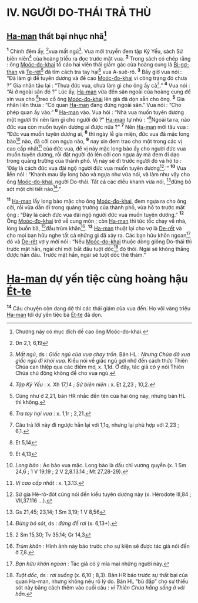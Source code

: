 # IV. NGƯỜI DO-THÁI TRẢ THÙ

## [Ha-man]() thất bại nhục nhã[^1-66cd679a-730d-4f7e-adb4-f104fa79905b]
<sup><b>1</b></sup> Chính đêm ấy, [^1@-66cd679a-730d-4f7e-adb4-f104fa79905b]vua mất ngủ[^2-66cd679a-730d-4f7e-adb4-f104fa79905b]. Vua mới truyền đem tập Kỷ Yếu, sách Sử biên niên[^3-66cd679a-730d-4f7e-adb4-f104fa79905b] của hoàng triều ra đọc trước mặt vua. <sup><b>2</b></sup> Trong sách có chép rằng : ông [Moóc-đo-khai]() tố cáo hai viên thái giám gác cửa hoàng cung là [Bi-gơ-than]() và [Te-rét]()[^4-66cd679a-730d-4f7e-adb4-f104fa79905b] đã tìm cách tra tay hại[^5-66cd679a-730d-4f7e-adb4-f104fa79905b] vua A-suê-rô. <sup><b>3</b></sup> Bấy giờ vua nói : “Đã làm gì để tuyên dương và đề cao [Moóc-đo-khai]() vì công trạng đó chưa ?” Gia nhân tâu lại : “Thưa đức vua, chưa làm gì cho ông ấy cả[^6-66cd679a-730d-4f7e-adb4-f104fa79905b].” <sup><b>4</b></sup> Vua nói : “Ai ở ngoài sân đó ?” Lúc ấy, [Ha-man]() vừa đến sân ngoài của hoàng cung để xin vua cho [^2@-66cd679a-730d-4f7e-adb4-f104fa79905b]treo cổ ông [Moóc-đo-khai]() lên giá đã dọn sẵn cho ông. <sup><b>5</b></sup> Gia nhân liền thưa : “Có quan [Ha-man]() đang đứng ngoài sân.” Vua nói : “Cho phép quan ấy vào.” <sup><b>6</b></sup> [Ha-man]() vào. Vua hỏi : “Nhà vua muốn tuyên dương một người thì nên làm gì cho người đó ?” [Ha-man]() tự nhủ : “[^3@-66cd679a-730d-4f7e-adb4-f104fa79905b]Ngoài ta ra, nào đức vua còn muốn tuyên dương ai được nữa ?” <sup><b>7</b></sup> Nên [Ha-man]() mới tâu vua : “Đức vua muốn tuyên dương ai, <sup><b>8</b></sup> thì ngày lễ gia miện, đức vua đã mặc long bào[^7-66cd679a-730d-4f7e-adb4-f104fa79905b] nào, đã cỡi con ngựa nào, <sup><b>9</b></sup> nay xin đem trao cho một trong các vị cao cấp nhất[^8-66cd679a-730d-4f7e-adb4-f104fa79905b] của đức vua, để vị này mặc long bào ấy cho người đức vua muốn tuyên dương, rồi đặt người đó lên cỡi con ngựa ấy mà đem đi dạo trong quảng trường của thành phố. Vị này sẽ đi trước người đó và hô to : ‘Đây là cách đức vua đãi ngộ người đức vua muốn tuyên dương[^9-66cd679a-730d-4f7e-adb4-f104fa79905b].’” <sup><b>10</b></sup> Vua liền nói : “Khanh mau lấy long bào và ngựa như vừa nói, và làm như vậy cho ông [Moóc-đo-khai](), người Do-thái. Tất cả các điều khanh vừa nói, [^4@-66cd679a-730d-4f7e-adb4-f104fa79905b]đừng bỏ sót một chi tiết nào[^10-66cd679a-730d-4f7e-adb4-f104fa79905b].”

<sup><b>11</b></sup> [Ha-man]() lấy long bào mặc cho ông [Moóc-đo-khai](), đem ngựa ra cho ông cỡi, rồi vừa dẫn đi trong quảng trường của thành phố, vừa hô to trước mặt ông : “Đây là cách đức vua đãi ngộ người đức vua muốn tuyên dương.” <sup><b>12</b></sup> Ông [Moóc-đo-khai]() trở về cung môn ; còn [Ha-man]() thì tức tốc chạy về nhà, lòng buồn bã, [^5@-66cd679a-730d-4f7e-adb4-f104fa79905b]đầu trùm khăn[^11-66cd679a-730d-4f7e-adb4-f104fa79905b]. <sup><b>13</b></sup> [Ha-man]() thuật lại cho vợ là [De-rết]() và cho mọi bạn hữu nghe tất cả những gì đã xảy ra. Các bạn hữu khôn ngoan[^12-66cd679a-730d-4f7e-adb4-f104fa79905b] đó và [De-rết]() vợ y mới nói : “Nếu [Moóc-đo-khai]() thuộc dòng giống Do-thái thì trước mặt hắn, ngài chỉ mới bắt đầu tuột dốc[^13-66cd679a-730d-4f7e-adb4-f104fa79905b] đó thôi. Ngài sẽ không thắng được hắn đâu. Trước mặt hắn, ngài sẽ tuột dốc thê thảm.”

# [Ha-man]() dự yến tiệc cùng hoàng hậu [Ét-te]()
<sup><b>14</b></sup> Câu chuyện còn dang dở thì các thái giám của vua đến. Họ vội vàng triệu [Ha-man]() tới dự yến tiệc bà [Ét-te]() đã dọn.

[^1-66cd679a-730d-4f7e-adb4-f104fa79905b]: Chương này có mục đích đề cao ông Moóc-đo-khai.
[^2-66cd679a-730d-4f7e-adb4-f104fa79905b]: *Mất ngủ*, ds : *Giấc ngủ của vua chạy trốn*. Bản HL : *Nhưng Chúa đã xua giấc ngủ đi khỏi vua*. Kiểu nói về giấc ngủ gợi nhớ đến cách thức Thiên Chúa can thiệp qua các điềm mơ, x. 1,1d. Ở đây, tác giả có ý nói Thiên Chúa chủ động không để cho vua ngủ.
[^3-66cd679a-730d-4f7e-adb4-f104fa79905b]: *Tập Kỷ Yếu* : x. Xh 17,14 ; *Sử biên niên* : x. Et 2,23 ; 10,2.
[^4-66cd679a-730d-4f7e-adb4-f104fa79905b]: Cũng như ở 2,21, bản HR nhắc đến tên của hai ông này, nhưng bản HL thì không.
[^5-66cd679a-730d-4f7e-adb4-f104fa79905b]: *Tra tay hại vua* : x. 1,1r ; 2,21.
[^6-66cd679a-730d-4f7e-adb4-f104fa79905b]: Câu trả lời này đi ngược hẳn lại với 1,1q, nhưng lại phù hợp với 2,23 ; 6,1.
[^7-66cd679a-730d-4f7e-adb4-f104fa79905b]: *Long bào* : Áo bào vua mặc. Long bào là dấu chỉ vương quyền (x. 1 Sm 24,6 ; 1 V 19,19 ; 2 V 2,8.13.14 ; Mt 27,28-29).
[^8-66cd679a-730d-4f7e-adb4-f104fa79905b]: *Vị cao cấp nhất* : x. 1,3.13.
[^9-66cd679a-730d-4f7e-adb4-f104fa79905b]: Sử gia Hê-rô-đót cũng nói đến kiểu tuyên dương này (x. Hérodote III,84 ; VII,37.116 ...).
[^10-66cd679a-730d-4f7e-adb4-f104fa79905b]: *Đừng bỏ sót*, ds : *đừng để rơi* (x. 6,13+).
[^11-66cd679a-730d-4f7e-adb4-f104fa79905b]: *Trùm khăn* : Hình ảnh này báo trước cho sự kiện sẽ được tác giả nói đến ở 7,8.
[^12-66cd679a-730d-4f7e-adb4-f104fa79905b]: *Bạn hữu khôn ngoan* : Tác giả có ý mỉa mai những người này.
[^13-66cd679a-730d-4f7e-adb4-f104fa79905b]: *Tuột dốc*, ds : *rơi xuống* (x. 6,10 ; 8,3). Bản HR báo trước sự thất bại của quan Ha-man, nhưng không nêu rõ lý do. Bản HL “bù đắp” cho sự thiếu sót này bằng cách thêm vào cuối câu : *vì Thiên Chúa hằng sống ở với hắn*.
[^1@-66cd679a-730d-4f7e-adb4-f104fa79905b]: Đn 2,1; 6,19
[^2@-66cd679a-730d-4f7e-adb4-f104fa79905b]: Et 5,14
[^3@-66cd679a-730d-4f7e-adb4-f104fa79905b]: Et 4,13
[^4@-66cd679a-730d-4f7e-adb4-f104fa79905b]: Gs 21,45; 23,14; 1 Sm 3,19; 1 V 8,56
[^5@-66cd679a-730d-4f7e-adb4-f104fa79905b]: 2 Sm 15,30; Tv 35,14; Gr 14,3